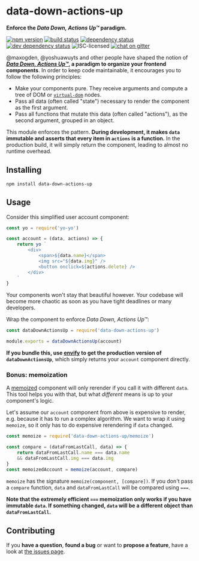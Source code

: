 # data-down-actions-up

**Enforce the *Data Down, Actions Up™* paradigm.**

[![npm version](https://img.shields.io/npm/v/data-down-actions-up.svg)](https://www.npmjs.com/package/data-down-actions-up)
[![build status](https://img.shields.io/travis/derhuerst/data-down-actions-up.svg)](https://travis-ci.org/derhuerst/data-down-actions-up)
[![dependency status](https://img.shields.io/david/derhuerst/data-down-actions-up.svg)](https://david-dm.org/derhuerst/data-down-actions-up)
[![dev dependency status](https://img.shields.io/david/dev/derhuerst/data-down-actions-up.svg)](https://david-dm.org/derhuerst/data-down-actions-up#info=devDependencies)
![ISC-licensed](https://img.shields.io/github/license/derhuerst/data-down-actions-up.svg)
[![chat on gitter](https://badges.gitter.im/derhuerst.svg)](https://gitter.im/derhuerst)

@maxogden, @yoshuawuyts and other people have shaped the notion of **[*Data Down, Actions Up™*](https://github.com/maxogden/yo-yo#yo-yojs), a paradigm to organize your frontend components**. In order to keep code maintainable, it encourages you to follow the following principles:

- Make your components pure. They receive arguments and compute a tree of DOM or [`virtual-dom`](https://github.com/Matt-Esch/virtual-dom#virtual-dom) nodes.
- Pass all data (often called "state") necessary to render the component as the first argument.
- Pass all functions that mutate this data (often called "actions"), as the second argument, grouped in an object.

This module enforces the pattern. **During development, it makes `data` immutable and asserts that every item in `actions` is a function.** In the production build, it will simply return the component, leading to almost no runtime overhead.


## Installing

```shell
npm install data-down-actions-up
```


## Usage

Consider this simplified user account component:

```js
const yo = require('yo-yo')

const account = (data, actions) => {
	return yo `
		<div>
			<span>${data.name}</span>
			<img src="${data.img}" />
			<button onclick=${actions.delete} />
		</div>
	`
}
```

Your components won't stay that beautiful however. Your codebase will become more chaotic as soon as you have tight deadlines or many developers.

Wrap the component to enforce *Data Down, Actions Up™*:

```js
const dataDownActionsUp = require('data-down-actions-up')

module.exports = dataDownActionsUp(account)
```

**If you bundle this, use [envify](https://github.com/hughsk/envify#readme) to get the production version of `dataDownActionsUp`**, which simply returns your `account` component directly.

### Bonus: memoization

A [memoized](https://en.wikipedia.org/wiki/Memoization#Overview) component will only rerender if you call it with different `data`. This tool helps you with that, but what *different* means is up to your component's logic.

Let's assume our `account` component from above is expensive to render, e.g. because it has to run a complex algorithm. We want to wrap it using `memoize`, so it only has to do expensive rerendering if `data` changed.

```js
const memoize = require('data-down-actions-up/memoize')

const compare = (dataFromLastCall, data) => {
	return dataFromLastCall.name === data.name
	&& dataFromLastCall.img === data.img
}
const memoizedAccount = memoize(account, compare)
```

`memoize` has the signature `memoize(component, [compare])`. If you don't pass a `compare` function, `data` and `dataFromLastCall` will be compared using `===`.

**Note that the extremely efficient `===` memoization only works if you have immutable `data`. If something changed, `data` will be a different object than `dataFromLastCall`.**


## Contributing

If you **have a question**, **found a bug** or want to **propose a feature**, have a look at [the issues page](https://github.com/derhuerst/location/issues).
